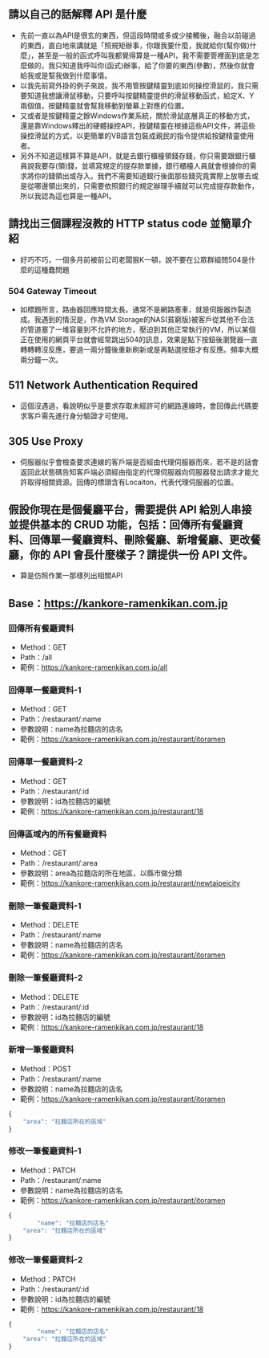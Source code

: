 ﻿## 請以自己的話解釋 API 是什麼

- 先前一直以為API是很玄的東西，但這段時間或多或少接觸後，融合以前碰過的東西，直白地來講就是「照規矩辦事，你跟我要什麼，我就給你(幫你做)什麼」，甚至是一般的函式呼叫我都覺得算是一種API，我不需要管裡面到底是怎麼做的，我只知道我呼叫你(函式)辦事，給了你要的東西(參數)，然後你就會給我或是幫我做到什麼事情。
- 以我先前寫外掛的例子來說，我不用管按鍵精靈到底如何操控滑鼠的，我只需要知道我想讓滑鼠移動，只要呼叫按鍵精靈提供的滑鼠移動函式，給定X、Y兩個值，按鍵精靈就會幫我移動到螢幕上對應的位置。
- 又或者是按鍵精靈之餘Windows作業系統，關於滑鼠底層真正的移動方式，還是靠Windows釋出的硬體操控API，按鍵精靈在根據這些API文件，將這些操控滑鼠的方式，以更簡單的VB語言包裝成親民的指令提供給按鍵精靈使用者。
- 另外不知道這樣算不算是API，就是去銀行櫃檯領錢存錢，你只需要跟銀行櫃員說我要存(領)錢，並填寫規定的提存款單據，銀行櫃檯人員就會根據你的需求將你的錢領出或存入。我們不需要知道銀行後面那些錢究竟實際上放哪去或是從哪邊領出來的，只需要依照銀行的規定辦理手續就可以完成提存款動作，所以我認為這也算是一種API。

## 請找出三個課程沒教的 HTTP status code 並簡單介紹

- 好巧不巧，一個多月前被前公司老闆狠K一頓，說不要在公眾群組問504是什麼的這種蠢問題

### 504 Gateway Timeout

- 如標題所言，路由器回應時間太長。通常不是網路塞車，就是伺服器炸裂造成。我遇到的情況是，作為VM Storage的NAS(貧窮版)被客戶從其他不合法的管道塞了一堆容量到不允許的地方，壓迫到其他正常執行的VM，所以某個正在使用的網頁平台就會經常跳出504的訊息，效果是點下按鈕後瀏覽器一直轉轉轉沒反應，要過一兩分鐘後重新刷新或是再點選按鈕才有反應。頻率大概兩分鐘一次。

## 511 Network Authentication Required

- 這個沒遇過，看說明似乎是要求存取未經許可的網路連線時，會回傳此代碼要求客戶需先進行身分驗證才可使用。

## 305 Use Proxy

- 伺服器似乎會檢查要求連線的客戶端是否經由代理伺服器而來，若不是的話會返回此狀態碼告知客戶端必須經由指定的代理伺服器向伺服器發出請求才能允許取得相關資源。回傳的標頭含有Locaiton，代表代理伺服器的位置。

## 假設你現在是個餐廳平台，需要提供 API 給別人串接並提供基本的 CRUD 功能，包括：回傳所有餐廳資料、回傳單一餐廳資料、刪除餐廳、新增餐廳、更改餐廳，你的 API 會長什麼樣子？請提供一份 API 文件。

- 算是仿照作業一那樣列出相關API

## Base：https://kankore-ramenkikan.com.jp

### 回傳所有餐廳資料

- Method：GET
- Path：/all
- 範例：https://kankore-ramenkikan.com.jp/all

### 回傳單一餐廳資料-1

- Method：GET
- Path：/restaurant/:name
- 參數說明：name為拉麵店的店名
- 範例：https://kankore-ramenkikan.com.jp/restaurant/itoramen

### 回傳單一餐廳資料-2

- Method：GET
- Path：/restaurant/:id
- 參數說明：id為拉麵店的編號
- 範例：https://kankore-ramenkikan.com.jp/restaurant/18

### 回傳區域內的所有餐廳資料

- Method：GET
- Path：/restaurant/:area
- 參數說明：area為拉麵店的所在地區，以縣市做分類
- 範例：https://kankore-ramenkikan.com.jp/restaurant/newtaipeicity

### 刪除一筆餐廳資料-1

- Method：DELETE
- Path：/restaurant/:name
- 參數說明：name為拉麵店的店名
- 範例：https://kankore-ramenkikan.com.jp/restaurant/itoramen

### 刪除一筆餐廳資料-2

- Method：DELETE
- Path：/restaurant/:id
- 參數說明：id為拉麵店的編號
- 範例：https://kankore-ramenkikan.com.jp/restaurant/18

### 新增一筆餐廳資料

- Method：POST
- Path：/restaurant/:name
- 參數說明：name為拉麵店的店名
- 範例：https://kankore-ramenkikan.com.jp/restaurant/itoramen

```jsx
{    
    "area": "拉麵店所在的區域"
}
```

### 修改一筆餐廳資料-1

- Method：PATCH
- Path：/restaurant/:name
- 參數說明：name為拉麵店的店名
- 範例：https://kankore-ramenkikan.com.jp/restaurant/itoramen

```jsx
{    
		"name": "拉麵店的店名"
    "area": "拉麵店所在的區域"
}
```

### 修改一筆餐廳資料-2

- Method：PATCH
- Path：/restaurant/:id
- 參數說明：id為拉麵店的編號
- 範例：https://kankore-ramenkikan.com.jp/restaurant/18

```jsx
{    
		"name": "拉麵店的店名"
    "area": "拉麵店所在的區域"
}
```